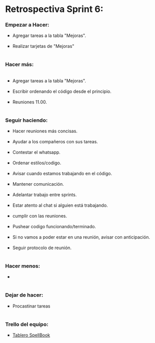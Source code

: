 <h1>Retrospectiva Sprint 6:</h1>

<h3>Empezar a Hacer:</h3>
<ul type="square">

<li>Agregar tareas a la tabla "Mejoras".</li>
<br>
<li>Realizar tarjetas de "Mejoras"</li>
<br>
</ul>


<h3>Hacer más:</h3>
<ul type="square">
  <br>
  <li>Agregar tareas a la tabla "Mejoras".</li> 
  <br>
  <li>Escribir ordenando el código desde el principio.</li>
<br>
<li>Reuniones 11.00.</li>
<br>
  
</ul>

<h3>Seguir haciendo:</h3>
<ul type="square">
<li>Hacer reuniones más concisas.</li> 
  <br>
 <li>Ayudar a los compañeros con sus tareas.</li>
 <br>
  <li>Contestar el whatsapp.</li>
  <br>
  <li>Ordenar estilos/codigo.</li>
  <br>
  <li>Avisar cuando estamos trabajando en el código.</li>
  <br>
  <li>Mantener comunicación.</li> 
  <br>
  <li>Adelantar trabajo entre sprints.</li>
  <br>
  <li>Estar atento al chat si alguien está trabajando.</li>
  <br>
  <li>cumplir con las reuniones.</li>
  <br>
<li>Pushear codigo funcionando/terminado.</li>
<br>

<li>Si no vamos a poder estar en una reunión, avisar con anticipación.</li>
<br>
<li>Seguir protocolo de reunión.</li>
<br>
</ul>

<h3>Hacer menos:</h3>
<ul type="square">
<li></li>
<br>
</ul>

<h3>Dejar de hacer:</h3>
<ul type="square">
<li>Procastinar tareas</li>
<br>
</ul>

<h3>Trello del equipo:</h3>
<ul type="square">
<li><a href ="https://trello.com/b/TAZy8xPk/proyecto-integrador-equipo-7" target="_blank">Tablero SpellBook</a></li></ul>